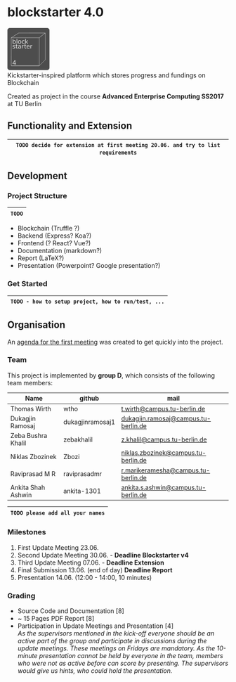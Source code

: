 # blockstarter 4.0
![blockstarter-logo](blockstarter-logo-small.png "Blockstarter 4")  
Kickstarter-inspired platform which stores progress and fundings on Blockchain

Created as project in the course **Advanced Enterprise Computing SS2017** at TU Berlin

## Functionality and Extension
|`TODO decide for extension at first meeting 20.06. and try to list requirements`
|-----

## Development
### Project Structure
|`TODO`
|-----
* Blockchain (Truffle ?)
* Backend (Express? Koa?)
* Frontend (? React? Vue?)
* Documentation (markdown?)
* Report (LaTeX?)
* Presentation (Powerpoint? Google presentation?)

### Get Started
|`TODO - how to setup project, how to run/test, ...`
|-----
## Organisation

An [agenda for the first meeting](agenda-kick-off.md) was created to get quickly into the project.

### Team
This project is implemented by **group D**, which consists of the following team members:

| Name | github | mail
|------|--------|----
|Thomas Wirth|wtho|<t.wirth@campus.tu-berlin.de>
|Dukagjin Ramosaj|dukagjinramosaj1|<dukagjin.ramosaj@campus.tu-berlin.de>
|Zeba Bushra Khalil|zebakhalil|<z.khalil@campus.tu-berlin.de>
|Niklas Zbozinek | Zbozi | <niklas.zbozinek@campus.tu-berlin.de>
|Raviprasad M R | raviprasadmr | <r.marikeramesha@campus.tu-berlin.de>
|Ankita Shah Ashwin| ankita-1301 | <ankita.s.ashwin@campus.tu-berlin.de>

|`TODO please add all your names`
|----

### Milestones
1. First Update Meeting 23.06.
1. Second Update Meeting 30.06. - **Deadline Blockstarter v4**
1. Third Update Meeting 07.06. - **Deadline Extension**
1. Final Submission 13.06. (end of day) **Deadline Report**
1. Presentation 14.06. (12:00 - 14:00, 10 minutes)

### Grading
* Source Code and Documentation [8]
* ~ 15 Pages PDF Report [8]
* Participation in Update Meetings and Presentation [4]  
*As the supervisors mentioned in the kick-off everyone should be an active part of the group and participate in discussions during the update meetings. These meetings on Fridays are mandatory. As the 10-minute presentation cannot be held by everyone in the team, members who were not as active before can score by presenting. The supervisors would give us hints, who could hold the presentation.*

